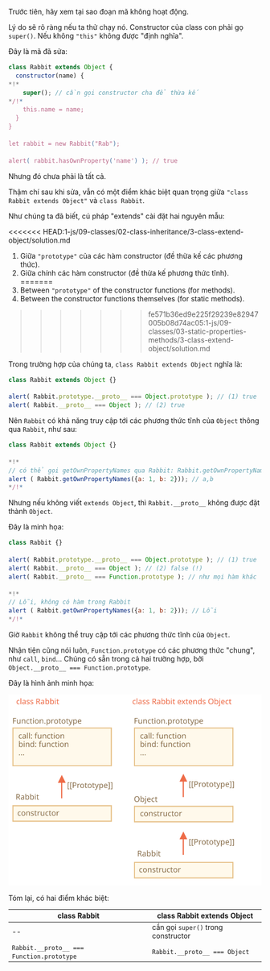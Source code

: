Trước tiên, hãy xem tại sao đoạn mã không hoạt động.

Lý do sẽ rõ ràng nếu ta thử chạy nó. Constructor của class con phải gọ `super()`. Nếu không `"this"` không được "định nghĩa".

Đây là mã đã sửa:

```js run
class Rabbit extends Object {
  constructor(name) {
*!*
    super(); // cần gọi constructor cha để thừa kế
*/!*
    this.name = name;
  }
}

let rabbit = new Rabbit("Rab");

alert( rabbit.hasOwnProperty('name') ); // true
```

Nhưng đó chưa phải là tất cả.

Thậm chí sau khi sửa, vẫn có một điểm khác biệt quan trọng giữa `"class Rabbit extends Object"` và `class Rabbit`.

Như chúng ta đã biết, cú pháp "extends" cài đặt hai nguyên mẫu:

<<<<<<< HEAD:1-js/09-classes/02-class-inheritance/3-class-extend-object/solution.md
1. Giữa `"prototype"` của các hàm constructor (đề thừa kế các phương thức).
2. Giữa chính các hàm constructor (đề thừa kế phương thức tĩnh).
=======
1. Between `"prototype"` of the constructor functions (for methods).
2. Between the constructor functions themselves (for static methods).
>>>>>>> fe571b36ed9e225f29239e82947005b08d74ac05:1-js/09-classes/03-static-properties-methods/3-class-extend-object/solution.md

Trong trường hợp của chúng ta, `class Rabbit extends Object` nghĩa là:

```js run
class Rabbit extends Object {}

alert( Rabbit.prototype.__proto__ === Object.prototype ); // (1) true
alert( Rabbit.__proto__ === Object ); // (2) true
```

Nên `Rabbit` có khả năng truy cập tới các phương thức tĩnh của `Object` thông qua `Rabbit`, như sau:

```js run
class Rabbit extends Object {}

*!*
// có thể gọi getOwnPropertyNames qua Rabbit: Rabbit.getOwnPropertyNames
alert ( Rabbit.getOwnPropertyNames({a: 1, b: 2})); // a,b
*/!*
```

Nhưng nếu không viết `extends Object`, thì `Rabbit.__proto__` không được đặt thành `Object`.

Đây là minh họa:

```js run
class Rabbit {}

alert( Rabbit.prototype.__proto__ === Object.prototype ); // (1) true
alert( Rabbit.__proto__ === Object ); // (2) false (!)
alert( Rabbit.__proto__ === Function.prototype ); // như mọi hàm khác

*!*
// Lỗi, không có hàm trong Rabbit
alert ( Rabbit.getOwnPropertyNames({a: 1, b: 2})); // Lỗi
*/!*
```

Giờ `Rabbit` không thể truy cập tới các phương thức tĩnh của `Object`.

Nhận tiện cũng nói luôn, `Function.prototype` có các phương thức "chung", như `call`, `bind`... Chúng có sẵn trong cả hai trường hợp, bởi `Object.__proto__ === Function.prototype`.

Đây là hình ảnh minh họa:

![](rabbit-extends-object.svg)

Tóm lại, có hai điểm khác biệt:

| class Rabbit | class Rabbit extends Object  |
|--------------|------------------------------|
| --             | cần gọi `super()` trong constructor |
| `Rabbit.__proto__ === Function.prototype` | `Rabbit.__proto__ === Object` |
